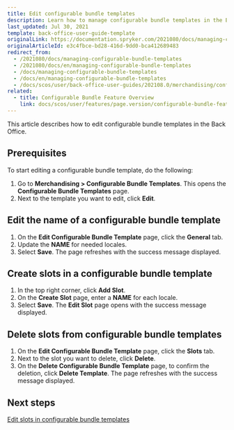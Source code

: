 ```yaml
---
title: Edit configurable bundle templates
description: Learn how to manage configurable bundle templates in the Back Office.
last_updated: Jul 30, 2021
template: back-office-user-guide-template
originalLink: https://documentation.spryker.com/2021080/docs/managing-configurable-bundle-templates
originalArticleId: e3c4fbce-bd28-416d-9dd0-bca412689483
redirect_from:
  - /2021080/docs/managing-configurable-bundle-templates
  - /2021080/docs/en/managing-configurable-bundle-templates
  - /docs/managing-configurable-bundle-templates
  - /docs/en/managing-configurable-bundle-templates
  - /docs/scos/user/back-office-user-guides/202108.0/merchandising/configurable-bundle-templates/managing-configurable-bundle-templates.html
related:
  - title: Configurable Bundle Feature Overview
    link: docs/scos/user/features/page.version/configurable-bundle-feature-overview.html
---
```


This article describes how to edit configurable bundle templates in the Back Office.

## Prerequisites

To start editing a configurable bundle template, do the following:
1. Go to **Merchandising&nbsp;<span aria-label="and then">></span> Configurable Bundle Templates**.
    This opens the **Configurable Bundle Templates** page.
2. Next to the template you want to edit, click **Edit**.

## Edit the name of a configurable bundle template

1. On the **Edit Configurable Bundle Template** page, click the **General** tab.
2. Update the **NAME** for needed locales.
3. Select **Save**.
    The page refreshes with the success message displayed.

## Create slots in a configurable bundle template

1. In the top right corner, click **Add Slot**.
2. On the **Create Slot** page, enter a **NAME** for each locale.
3. Select **Save**.
    The **Edit Slot** page opens with the success message displayed.

## Delete slots from configurable bundle templates

1. On the **Edit Configurable Bundle Template** page, click the **Slots** tab.
2. Next to the slot you want to delete, click **Delete**.
3. On the **Delete Configurable Bundle Template** page, to confirm the deletion, click **Delete Template**.
    The page refreshes with the success message displayed.

## Next steps

[Edit slots in configurable bundle templates](/docs/scos/user/back-office-user-guides/{{page.version}}/merchandising/configurable-bundle-templates/edit-slots-in-configurable-bundle-templates.html)    
